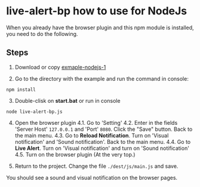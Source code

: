 # live-alert-bp how to use for NodeJs

When you already have the browser plugin and this npm module is installed, you need to do the following.

## Steps
1. Download or copy [exmaple-nodejs-1](https://github.com/semiromid/live-alert-bp/documentation/examples/nodejs/1)

2. Go to the directory with the example and run the command in console: 

```shell
npm install
```
3. Double-clisk on **start.bat** or run in console 
```shell
node live-alert-bp.js
```

4. Open the browser plugin
   4.1. Go to 'Setting'
   4.2. Enter in the fields 'Server Host' `127.0.0.1` and 'Port' `8080`. Click the "Save" button. Back to the main menu.
   4.3. Go to **Reload Notification**. Turn on 'Visual notification' and 'Sound notification'. Back to the main menu.
   4.4. Go to **Live Alert**. Turn on 'Visual notification' and turn on 'Sound notification'
   4.5. Turn on the browser plugin (At the very top.)

5. Return to the project. Change the file `./dest/js/main.js` and save.

You should see a sound and visual notification on the browser pages.